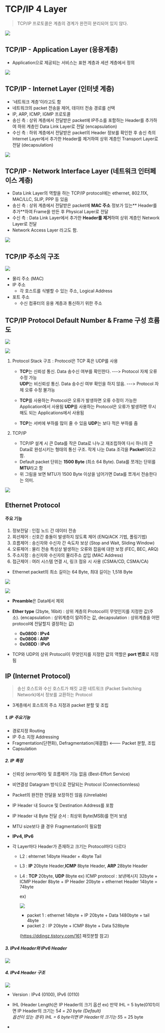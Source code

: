 TCP/IP 4 Layer
===
> TCP/IP 프로토콜은 계층의 경계가 완전히 분리되어 있지 않다.

![](images/2023-05-16-13-44-45.png)


TCP/IP - Application Layer (응용계층)
---

* Application으로 제공되는 서비스는 표현 계층과 세션 계층에서 정의

![](images/2023-05-16-13-49-06.png)


TCP/IP - Internet Layer (인터넷 계층)
---

* '네트워크 계층'이라고도 함
* 네트워크의 packet 전송을 제어, 데이터 전송 경로를 선택
* IP, ARP, ICMP, IGMP 프로토콜
* 송신 측 : 상위 계층에서 전달받은 packet에 IP주소를 포함하는 Header를 추가하여 하위 계층인 Data Link Layer로 전달 (encapsulation)
* 수신 측 : 하위 계층에서 전달받은 packet의 Header 정보를 확인한 후 송신 측의 Internet Layer에서 추가한 Header를 제거하여 상위 계층인 Transport Layer로 전달 (decapsulation)

![](images/2023-05-21-18-27-21.png)


TCP/IP - Network Interface Layer (네트워크 인터페이스 계층)
---

* Data Link Layer의 역할을 하는 TCP/IP protocol에는 ethernet, 802.11X, MAC/LLC, SLIP, PPP 등 있음
* 송신 측 : 상위 계층에서 전달받은 packet에 **MAC 주소** 정보가 있는** Header를 추가**하여 Frame을 만든 후 Physical Layer로 전달
* 수신 측 : Data Link Layer에서 추가한 **Header를 제거**하여 상위 계층인 Network Layer로 전달
* Network Access Layer 라고도 함.

![](images/2023-05-22-13-40-12.png)


TCP/IP 주소의 구조
---


![](images/2023-05-22-13-41-05.png)

* 물리 주소 (MAC)
* IP 주소
  * 각 호스트를 식별할 수 있는 주소, Logical Address
* 포트 주소
  * 수신 컴퓨터의 응용 계층과 통신하기 위한 주소


TCP/IP Protocol Default Number & Frame 구성 흐름도
---

![](images/2023-05-22-13-44-04.png)

![](images/2023-05-22-13-45-15.png)

1. Protocol Stack 구조 : Protocol은 TCP 혹은 UDP를 사용
   * **TCP**는 신뢰성 통신. Data 송수신 여부를 확인한다. ---> Protocol 자체 오류 수정 가능   
    **UDP**는 비신뢰성 통신. Data 송수신 여부 확인을 하지 않음. ---> Protocol 자체 오류 수정 불가능

   * **TCP**를 사용하는 Protocol은 오류가 발생하면 오류 수정이 가능한 Application에서 사용됨
    **UDP**를 사용하는 Protocol은 오류가 발생하면 무시해도 되는 Applications에서 사용됨

   * **TCP**는 서버에 부하를 많이 줄 수 있음
    **UDP**는 보다 적은 부하를 줌

2. TCP/IP
   * TCP/IP 설계 시 큰 Data를 작은 Data로 나누고 재조립하여 다시 하나의 큰 Data로 완성시키는 형태의 통신 구조. 작게 나눈 Data 조각을 **Packet**이라고 함.
   * Default packet 단위는 **1500 Byte** (최소 64 Byte). Data를 쪼개는 단위를 **MTU**라고 함
   * 위 그림을 보면 MTU가 1500 Byte 이상을 넘어가면 Data를 쪼개서 전송한다는 의미.

![](images/2023-05-22-13-53-54.png)

Ethernet Protocol
---

#### 주요 기능
1. 정보전달 : 인접 노드 간 데이터 전송
2. 회선제어 : 신호간 충돌이 발생하지 않도록 제어 (ENQ/ACK 기법, 폴링기법)
3. 흐름제어 : 송신자와 수신자 간 속도차 보상 (Stop and Wait, Sliding Window)
4. 오류제어 : 물리 전송 특성상 발생하는 오류와 잡음에 대한 보정 (FEC, BEC, ARQ)
5. 주소지정 : 송신자와 수신자의 물리주소 삽입 (MAC Address)
6. 접근제어 : 여러 시스템 연결 시, 링크 점유 시 사용 (CSMA/CD, CSMA/CA)

* Ethernet packet의 최소 길이는 64 Byte, 최대 길이는 1,518 Byte

![](images/2023-05-22-13-59-50.png)

![](images/2023-05-22-13-58-49.png)

  * **Preamble**은 Data에서 제외
  * **Ether type** (2byte, 16bit) : 상위 계층의 Protocol이 무엇인지를 지정한 값(주소).
    (encapsulation : 상위계층이 알려주는 값, decapsulation : 상위계층을 어떤 protocol에 전달할지 결정하는 값)
    * **0x0800 : IPv4**
    * **0x0806 : ARP** 
    * **0x08DD : IPv6**

  * TCP와 UDP의 상위 Protocol이 무엇인지를 지정한 값의 역할은 **port 번호**로 지정됨


IP (Internet Protocol)
---

> 송신 호스트와 수신 호스트가 패킷 교환 네트워크 (Packet Switching Network)에서 정보를 교환하는 Protocol
* 3계층에서 호스트의 주소 지정과 packet 분할 및 조립

##### 1. IP 주요기능
   * 경로지정 Routing
   * IP 주소 지정 Addressing
   * Fragmentation(단편화), Defragmentation(재결합)  <--- Packet 분할, 조립
   * Capsulation

##### 2. IP 특징
   * 신뢰성 (error제어) 및 흐름제어 기능 없음 (Best-Effort Service)
   * 비연결성 Datagram 방식으로 전달되는 Protocol (Connectionnless)
   * Packet의 완전한 전달을 보장하진 않음 (Unreliable)
   * IP Header 내 Source 및 Destination Address를 포함
   * IP Header 내 Byte 전달 순서 : 최상위 Byte(MSB)를 먼저 보냄
   * MTU size보다 클 경우 Fragmentation이 필요함
   * **IPv4, IPv6**

* 각 Layer마다 Header가 존재하고 크기는 Protocol마다 다르다
  * L2 : ehternet 14byte Header + 4byte Tail
  * L3 : **IP** 20byte Header,**ICMP** 8byte Header, **ARP** 28byte Header
  * L4 : **TCP** 20byte, **UDP** 8byte
    ex) ICMP protocol : 보낸메시지 32byte + ICMP Header 8byte + IP Header 20byte + ethernet Header 14byte = 74byte

    ex)

    ![](images/2023-05-23-13-48-49.png)

    - packet 1 : ethernet 14byte + IP 20byte + Data 1480byte + tail 4byte
    - packet 2 : IP 20byte + ICMP 8byte + Data 528byte

    (https://ddingz.tistory.com/161 패킷분할 참고)


##### 3. IPv4 Header와 IPv6 Header

![](images/2023-05-23-17-50-45.png)

##### 4. IPv4 Header 구조

![](images/2023-05-23-17-51-32.png)

* Version : IPv4 (0100), IPv6 (0110)
* IHL (Header Length)은 IP Header의 크기 옵션
  ex) 만약 IHL = 5 byte(0101)이면 IP Header의 크기는 5*4 = 20 byte (Default)   
      옵션이 있는 경우) IHL = 6 byte이면 IP Header의 크기는 5*5 = 25 byte

* 
